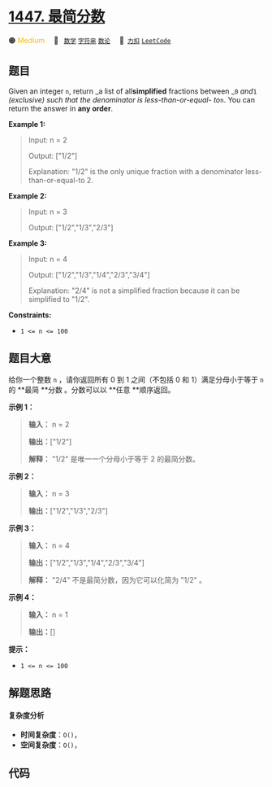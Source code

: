 # [1447. 最简分数](https://2xiao.github.io/leetcode-js/problem/1447.html)

🟠 <font color=#ffb800>Medium</font>&emsp; 🔖&ensp; [`数学`](/tag/math.md) [`字符串`](/tag/string.md) [`数论`](/tag/number-theory.md)&emsp; 🔗&ensp;[`力扣`](https://leetcode.cn/problems/simplified-fractions) [`LeetCode`](https://leetcode.com/problems/simplified-fractions)

## 题目

Given an integer `n`, return _a list of all**simplified** fractions between
_`0` _and_`1` _(exclusive) such that the denominator is less-than-or-equal-
to_`n`. You can return the answer in **any order**.



**Example 1:**

> Input: n = 2
> 
> Output: ["1/2"]
> 
> Explanation: "1/2" is the only unique fraction with a denominator less-than-or-equal-to 2.

**Example 2:**

> Input: n = 3
> 
> Output: ["1/2","1/3","2/3"]

**Example 3:**

> Input: n = 4
> 
> Output: ["1/2","1/3","1/4","2/3","3/4"]
> 
> Explanation: "2/4" is not a simplified fraction because it can be simplified to "1/2".

**Constraints:**

  * `1 <= n <= 100`


## 题目大意

给你一个整数 `n` ，请你返回所有 0 到 1 之间（不包括 0 和 1）满足分母小于等于  `n` 的 **最简  **分数 。分数可以以 **任意
**顺序返回。



**示例 1：**

> 
> 
> 
> 
> 
> **输入：** n = 2
> 
> **输出：**["1/2"]
> 
> **解释：** "1/2" 是唯一一个分母小于等于 2 的最简分数。

**示例 2：**

> 
> 
> 
> 
> 
> **输入：** n = 3
> 
> **输出：**["1/2","1/3","2/3"]
> 
> 

**示例 3：**

> 
> 
> 
> 
> 
> **输入：** n = 4
> 
> **输出：**["1/2","1/3","1/4","2/3","3/4"]
> 
> **解释：** "2/4" 不是最简分数，因为它可以化简为 "1/2" 。

**示例 4：**

> 
> 
> 
> 
> 
> **输入：** n = 1
> 
> **输出：**[]
> 
> 



**提示：**

  * `1 <= n <= 100`


## 解题思路

#### 复杂度分析

- **时间复杂度**：`O()`，
- **空间复杂度**：`O()`，

## 代码

```javascript

```